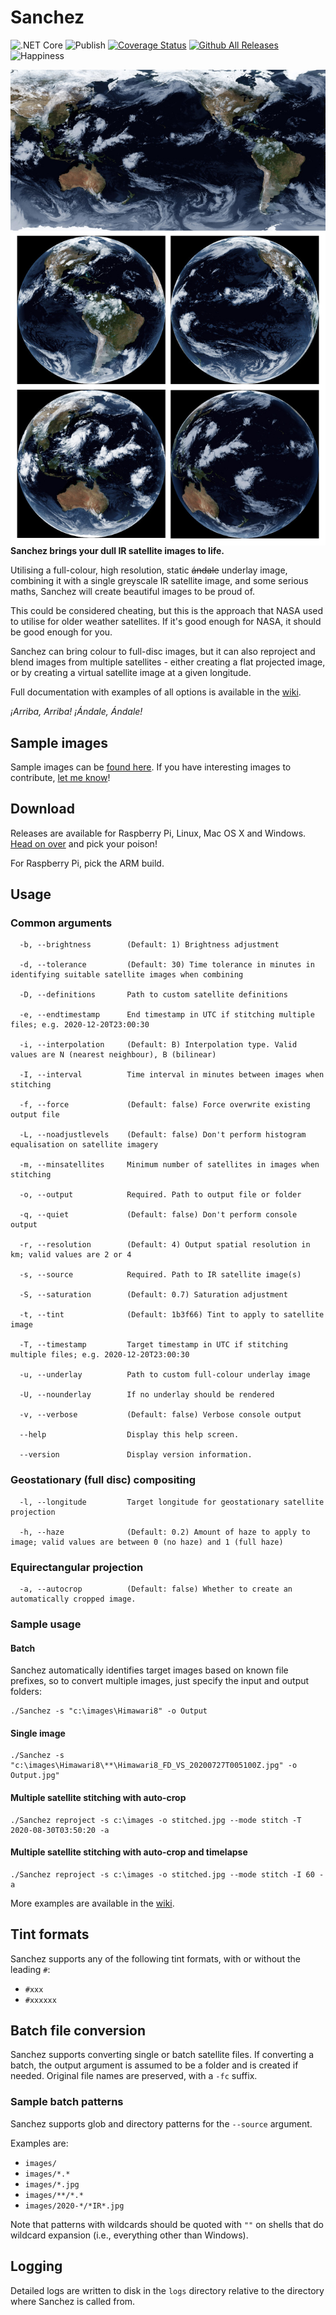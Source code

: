 ﻿# Sanchez

![.NET Core](https://github.com/nullpainter/sanchez/workflows/.NET%20Core/badge.svg)
![Publish](https://github.com/nullpainter/sanchez/workflows/Publish/badge.svg)
[![Coverage Status](https://coveralls.io/repos/github/nullpainter/sanchez/badge.svg?branch=master)](https://coveralls.io/github/nullpainter/sanchez?branch=master)
[![Github All Releases](https://img.shields.io/github/downloads/nullpainter/sanchez/total.svg)]()
![Happiness](https://img.shields.io/badge/happiness-100%25-orange)

<img src="Documentation/hero.jpg" title="Sample images" align="left"></a>

**Sanchez brings your dull IR satellite images to life.**

Utilising a full-colour, high resolution, static ~~ándale~~ underlay image, combining it with a single greyscale IR satellite image, and some serious maths, Sanchez will create beautiful images to be proud of.

This could be considered cheating, but this is the approach that NASA used to utilise for older weather satellites. If it's good enough for NASA, it should be good enough for you.

Sanchez can bring colour to full-disc images, but it can also reproject and blend images from multiple satellites - either creating a flat projected image, or by creating a virtual satellite image at a given longitude.

Full documentation with examples of all options is available in the [wiki](https://github.com/nullpainter/sanchez/wiki). 


_¡Arriba, Arriba! ¡Ándale, Ándale!_

## Sample images

Sample images can be [found here](https://github.com/nullpainter/sanchez/wiki/Sample-images). If you have interesting images to contribute, [let me know](https://github.com/nullpainter/sanchez/issues/new?assignees=nullpainter&labels=&template=sample-image.md&title=)!

## Download

Releases are available for Raspberry Pi, Linux, Mac OS X and Windows. [Head on over](https://github.com/nullpainter/sanchez/releases) and pick your poison!

For Raspberry Pi, pick the ARM build.

## Usage

### Common arguments

```
  -b, --brightness        (Default: 1) Brightness adjustment

  -d, --tolerance         (Default: 30) Time tolerance in minutes in identifying suitable satellite images when combining

  -D, --definitions       Path to custom satellite definitions

  -e, --endtimestamp      End timestamp in UTC if stitching multiple files; e.g. 2020-12-20T23:00:30

  -i, --interpolation     (Default: B) Interpolation type. Valid values are N (nearest neighbour), B (bilinear)

  -I, --interval          Time interval in minutes between images when stitching

  -f, --force             (Default: false) Force overwrite existing output file

  -L, --noadjustlevels    (Default: false) Don't perform histogram equalisation on satellite imagery

  -m, --minsatellites     Minimum number of satellites in images when stitching

  -o, --output            Required. Path to output file or folder

  -q, --quiet             (Default: false) Don't perform console output

  -r, --resolution        (Default: 4) Output spatial resolution in km; valid values are 2 or 4

  -s, --source            Required. Path to IR satellite image(s)

  -S, --saturation        (Default: 0.7) Saturation adjustment

  -t, --tint              (Default: 1b3f66) Tint to apply to satellite image

  -T, --timestamp         Target timestamp in UTC if stitching multiple files; e.g. 2020-12-20T23:00:30

  -u, --underlay          Path to custom full-colour underlay image

  -U, --nounderlay        If no underlay should be rendered

  -v, --verbose           (Default: false) Verbose console output

  --help                  Display this help screen.

  --version               Display version information.

```

### Geostationary (full disc) compositing

```
  -l, --longitude         Target longitude for geostationary satellite projection

  -h, --haze              (Default: 0.2) Amount of haze to apply to image; valid values are between 0 (no haze) and 1 (full haze)
```


### Equirectangular projection

```
  -a, --autocrop          (Default: false) Whether to create an automatically cropped image. 
```


### Sample usage

#### Batch

Sanchez automatically identifies target images based on known file prefixes, so to convert multiple images, just specify the input and output folders:

```
./Sanchez -s "c:\images\Himawari8" -o Output
```

#### Single image

```
./Sanchez -s "c:\images\Himawari8\**\Himawari8_FD_VS_20200727T005100Z.jpg" -o Output.jpg"
```

#### Multiple satellite stitching with auto-crop

```
./Sanchez reproject -s c:\images -o stitched.jpg --mode stitch -T 2020-08-30T03:50:20 -a
```

#### Multiple satellite stitching with auto-crop and timelapse

```
./Sanchez reproject -s c:\images -o stitched.jpg --mode stitch -I 60 -a
```


More examples are available in the [wiki](https://github.com/nullpainter/sanchez/wiki).  


## Tint formats

Sanchez supports any of the following tint formats, with or without the leading `#`:

- `#xxx`
- `#xxxxxx`

## Batch file conversion

Sanchez supports converting single or batch satellite files. If converting a batch, the output argument is assumed to be a folder and is created if needed. Original file names are preserved, with a `-fc` suffix.

### Sample batch patterns

Sanchez supports glob and directory patterns for the `--source` argument.

Examples are:

- `images/`
- `images/*.*`
- `images/*.jpg`
- `images/**/*.*`
- `images/2020-*/*IR*.jpg`

Note that patterns with wildcards should be quoted with `""` on shells that do wildcard expansion (i.e., everything other than Windows).

## Logging

Detailed logs are written to disk in the `logs` directory relative to the directory where Sanchez is called from.